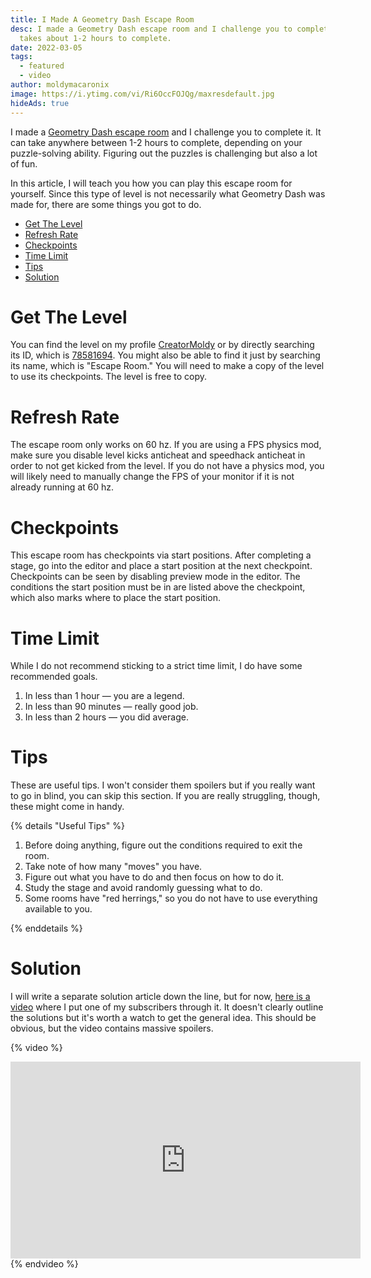```yaml
---
title: I Made A Geometry Dash Escape Room
desc: I made a Geometry Dash escape room and I challenge you to complete it. It
  takes about 1-2 hours to complete.
date: 2022-03-05
tags:
  - featured
  - video
author: moldymacaronix
image: https://i.ytimg.com/vi/Ri6OccFOJQg/maxresdefault.jpg
hideAds: true
---
```


I made a [Geometry Dash escape room](https://youtu.be/Ri6OccFOJQg) and I challenge you to complete it. It can take anywhere between 1-2 hours to complete, depending on your puzzle-solving ability. Figuring out the puzzles is challenging but also a lot of fun.

In this article, I will teach you how you can play this escape room for yourself. Since this type of level is not necessarily what Geometry Dash was made for, there are some things you got to do.

* [Get The Level](#get-the-level)
* [Refresh Rate](#refresh-rate)
* [Checkpoints](#checkpoints)
* [Time Limit](#time-limit)
* [Tips](#tips)
* [Solution](#solution)

# Get The Level

You can find the level on my profile [CreatorMoldy](https://gdbrowser.com/u/CreatorMoldy) or by directly searching its ID, which is [78581694](https://gdbrowser.com/78581694). You might also be able to find it just by searching its name, which is "Escape Room." You will need to make a copy of the level to use its checkpoints. The level is free to copy.

# Refresh Rate

The escape room only works on 60 hz. If you are using a FPS physics mod, make sure you disable level kicks anticheat and speedhack anticheat in order to not get kicked from the level. If you do not have a physics mod, you will likely need to manually change the FPS of your monitor if it is not already running at 60 hz.

# Checkpoints

This escape room has checkpoints via start positions. After completing a stage, go into the editor and place a start position at the next checkpoint. Checkpoints can be seen by disabling preview mode in the editor. The conditions the start position must be in are listed above the checkpoint, which also marks where to place the start position.

<!-- Consider "expert mode" to be completing the escape room without checkpoints. I do not recommend attempting this, *especially* if it is your first time. -->

# Time Limit

While I do not recommend sticking to a strict time limit, I do have some recommended goals.

1. In less than 1 hour — you are a legend.
2. In less than 90 minutes — really good job.
3. In less than 2 hours — you did average.

# Tips

These are useful tips. I won't consider them spoilers but if you really want to go in blind, you can skip this section. If you are really struggling, though, these might come in handy.

{% details "Useful Tips" %}

1. Before doing anything, figure out the conditions required to exit the room.
2. Take note of how many "moves" you have.
3. Figure out what you have to do and then focus on how to do it.
4. Study the stage and avoid randomly guessing what to do.
5. Some rooms have "red herrings," so you do not have to use everything available to you.

{% enddetails %}

# Solution

I will write a separate solution article down the line, but for now, [here is a video](https://youtu.be/Ri6OccFOJQg) where I put one of my subscribers through it. It doesn't clearly outline the solutions but it's worth a watch to get the general idea. This should be obvious, but the video contains massive spoilers.

{% video %}
<iframe width="560" height="315" src="https://www.youtube.com/embed/Ri6OccFOJQg" title="YouTube video player" frameborder="0" allow="accelerometer; autoplay; clipboard-write; encrypted-media; gyroscope; picture-in-picture" allowfullscreen></iframe>
{% endvideo %}